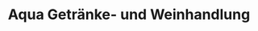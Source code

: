 ---
title: "Aqua Getränke- und Weinhandlung"
url: /berlin/aqua-getraenke-und-weinhandlung/
shop: Lebensmittel
---